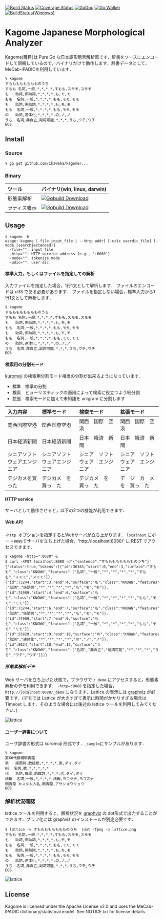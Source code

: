 [![Build Status](https://travis-ci.org/ikawaha/kagome.svg?branch=master)](https://travis-ci.org/ikawaha/kagome) [![Coverage Status](https://coveralls.io/repos/ikawaha/kagome/badge.png?branch=master)](https://coveralls.io/r/ikawaha/kagome?branch=master) [![GoDoc](https://godoc.org/github.com/ikawaha/kagome?status.svg)](https://godoc.org/github.com/ikawaha/kagome) [![Go Walker](http://gowalker.org/api/v1/badge)](https://gowalker.org/github.com/ikawaha/kagome)  [![BuildStatus(Windows)](https://ci.appveyor.com/api/projects/status/k4g4bpy1ijqoasbe/branch/master?svg=true)](https://ci.appveyor.com/project/ikawaha/kagome)

Kagome Japanese Morphological Analyzer
===

Kagome(籠目)は Pure Go な日本語形態素解析器です．辞書をソースにエンコードして同梱しているので，バイナリだけで動作します．辞書データとして，MeCab-IPADICを利用しています．

```
% kagome
すもももももももものうち
すもも	名詞,一般,*,*,*,*,すもも,スモモ,スモモ
も	助詞,係助詞,*,*,*,*,も,モ,モ
もも	名詞,一般,*,*,*,*,もも,モモ,モモ
も	助詞,係助詞,*,*,*,*,も,モ,モ
もも	名詞,一般,*,*,*,*,もも,モモ,モモ
の	助詞,連体化,*,*,*,*,の,ノ,ノ
うち	名詞,非自立,副詞可能,*,*,*,うち,ウチ,ウチ
EOS
```

Install
---

### Source

```
% go get github.com/ikawaha/kagome/...
```

### Binary

|ツール|バイナリ(win, linux, darwin)|
|:-----|:-------|
|形態素解析|[![Gobuild Download](http://gobuild.io/badge/github.com/ikawaha/kagome/cmd/kagome/downloads.svg)](http://gobuild.io/github.com/ikawaha/kagome/cmd/kagome)|
|ラティス表示|[![Gobuild Download](http://gobuild.io/badge/github.com/ikawaha/kagome/cmd/lattice/downloads.svg)](http://gobuild.io/github.com/ikawaha/kagome/cmd/lattice)|

Usage
---

```
$ kagome -h
usage: kagome [-file input_file | --http addr] [-udic userdic_file] [-mode (search|extended)]
  -file="": input file
  -http="": HTTP service address (e.g., ':6060')
  -mode="": tokenize mode
  -udic="": user dic
```

#### 標準入力，もしくはファイルを指定しての解析
入力ファイルを指定した場合，1行1文として解析します．
ファイルのエンコードは utf8 である必要があります．
ファイルを指定しない場合，標準入力から1行1文として解析します．
```
$ kagome
すもももももももものうち
すもも	名詞,一般,*,*,*,*,すもも,スモモ,スモモ
も	助詞,係助詞,*,*,*,*,も,モ,モ
もも	名詞,一般,*,*,*,*,もも,モモ,モモ
も	助詞,係助詞,*,*,*,*,も,モ,モ
もも	名詞,一般,*,*,*,*,もも,モモ,モモ
の	助詞,連体化,*,*,*,*,の,ノ,ノ
うち	名詞,非自立,副詞可能,*,*,*,うち,ウチ,ウチ
EOS
```

#### 検索用の分割モード

[kuromoji](https://github.com/atilika/kuromoji) の検索用分割モード相当の分割が出来るようになっています．

* 標準　標準の分割
* 検索　ヒューリスティックの適用によって検索に役立つよう細分割
* 拡張　検索モードに加えて未知語を unigram に分割します

|入力内容|標準モード|検索モード|拡張モード|
|:-------|:---------|:---------|:---------|
|関西国際空港|関西国際空港|関西　国際　空港|関西　国際　空港|
|日本経済新聞|日本経済新聞|日本　経済　新聞|日本　経済　新聞|
|シニアソフトウェアエンジニア|シニアソフトウェアエンジニア|シニア　ソフトウェア　エンジニア|シニア　ソフトウェア　エンジニア|
|デジカメを買った|デジカメ　を　買っ　た|デジカメ　を　買っ　た|デ　ジ　カ　メ　を　買っ　た|

#### HTTP service
サーバとして動作させると，以下の2つの機能が利用できます．

##### Web API
`-http `オプションを指定するとWebサーバが立ち上がります．
`localhost` にポート`8080`でサーバを立ち上げた場合，'http://localhost:8080/' に REST でアクセスできます．

```
$ kagome -http=":8080" &
$ curl -XPUT localhost:8080 -d'{"sentence":"すもももももももものうち"}'
{"status":true,"tokens":[{"id":36163,"start":0,"end":3,"surface":"すもも","class":"KNOWN","features":["名詞","一般","*","*","*","*","すもも","スモモ","スモモ"]},{"id":73244,"start":3,"end":4,"surface":"も","class":"KNOWN","features":["助詞","係助詞","*","*","*","*","も","モ","モ"]},{"id":74989,"start":4,"end":6,"surface":"もも","class":"KNOWN","features":["名詞","一般","*","*","*","*","もも","モモ","モモ"]},{"id":73244,"start":6,"end":7,"surface":"も","class":"KNOWN","features":["助詞","係助詞","*","*","*","*","も","モ","モ"]},{"id":74989,"start":7,"end":9,"surface":"もも","class":"KNOWN","features":["名詞","一般","*","*","*","*","もも","モモ","モモ"]},{"id":55829,"start":9,"end":10,"surface":"の","class":"KNOWN","features":["助詞","連体化","*","*","*","*","の","ノ","ノ"]},{"id":8024,"start":10,"end":12,"surface":"うち","class":"KNOWN","features":["名詞","非自立","副詞可能","*","*","*","うち","ウチ","ウチ"]}]}
```

##### 形態素解析デモ
Web サーバを立ち上げた状態で，ブラウザで `/_demo` にアクセスすると，形態素解析のデモ利用できます．
`-http=:8080` を指定した場合，`http://localhost:8080/_demo` になります．Lattice の表示には [graphviz](http://www.graphviz.org/) が必要です．(デモでは Lattice が大きすぎて表示に時間がかかりすぎる場合は Timeout します．そのような場合には後述の lattice ツールを利用してみてください．)

![lattice](https://raw.githubusercontent.com/wiki/ikawaha/kagome/images/demoapp.png)

#### ユーザー辞書について
ユーザ辞書の形式は kuromoji 形式です．`_sample`にサンプルがあります．
```
% kagome
第68代横綱朝青龍
第	接頭詞,数接続,*,*,*,*,第,ダイ,ダイ
68	名詞,数,*,*,*,*,*
代	名詞,接尾,助数詞,*,*,*,代,ダイ,ダイ
横綱	名詞,一般,*,*,*,*,横綱,ヨコヅナ,ヨコズナ
朝青龍	カスタム人名,朝青龍,アサショウリュウ
EOS
```
### 解析状況確認
lattice ツールを利用すると，解析状況を [graphviz](http://www.graphviz.org/) の dot形式で出力することができます．グラフ化には graphviz のインストールが別途必要です．
```
$ lattice -v すもももももももものうち  |dot -Tpng -o lattice.png
すもも	名詞,一般,*,*,*,*,すもも,スモモ,スモモ
も	助詞,係助詞,*,*,*,*,も,モ,モ
もも	名詞,一般,*,*,*,*,もも,モモ,モモ
も	助詞,係助詞,*,*,*,*,も,モ,モ
もも	名詞,一般,*,*,*,*,もも,モモ,モモ
の	助詞,連体化,*,*,*,*,の,ノ,ノ
うち	名詞,非自立,副詞可能,*,*,*,うち,ウチ,ウチ
EOS
```
![lattice](https://raw.githubusercontent.com/wiki/ikawaha/kagome/images/lattice.png)

License
---
Kagome is licensed under the Apache License v2.0 and uses the MeCab-IPADIC dictionary/statistical model. See NOTICE.txt for license details. 
